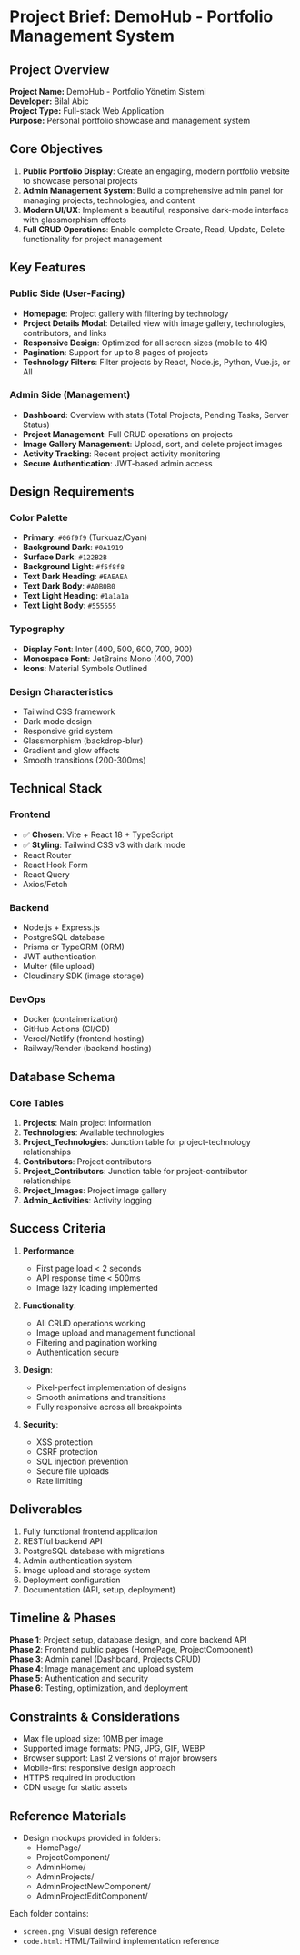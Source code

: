 # Project Brief: DemoHub - Portfolio Management System

## Project Overview

**Project Name:** DemoHub - Portfolio Yönetim Sistemi  
**Developer:** Bilal Abic  
**Project Type:** Full-stack Web Application  
**Purpose:** Personal portfolio showcase and management system

## Core Objectives

1. **Public Portfolio Display**: Create an engaging, modern portfolio website to showcase personal projects
2. **Admin Management System**: Build a comprehensive admin panel for managing projects, technologies, and content
3. **Modern UI/UX**: Implement a beautiful, responsive dark-mode interface with glassmorphism effects
4. **Full CRUD Operations**: Enable complete Create, Read, Update, Delete functionality for project management

## Key Features

### Public Side (User-Facing)
- **Homepage**: Project gallery with filtering by technology
- **Project Details Modal**: Detailed view with image gallery, technologies, contributors, and links
- **Responsive Design**: Optimized for all screen sizes (mobile to 4K)
- **Pagination**: Support for up to 8 pages of projects
- **Technology Filters**: Filter projects by React, Node.js, Python, Vue.js, or All

### Admin Side (Management)
- **Dashboard**: Overview with stats (Total Projects, Pending Tasks, Server Status)
- **Project Management**: Full CRUD operations on projects
- **Image Gallery Management**: Upload, sort, and delete project images
- **Activity Tracking**: Recent project activity monitoring
- **Secure Authentication**: JWT-based admin access

## Design Requirements

### Color Palette
- **Primary**: `#06f9f9` (Turkuaz/Cyan)
- **Background Dark**: `#0A1919`
- **Surface Dark**: `#122B2B`
- **Background Light**: `#f5f8f8`
- **Text Dark Heading**: `#EAEAEA`
- **Text Dark Body**: `#A0B0B0`
- **Text Light Heading**: `#1a1a1a`
- **Text Light Body**: `#555555`

### Typography
- **Display Font**: Inter (400, 500, 600, 700, 900)
- **Monospace Font**: JetBrains Mono (400, 700)
- **Icons**: Material Symbols Outlined

### Design Characteristics
- Tailwind CSS framework
- Dark mode design
- Responsive grid system
- Glassmorphism (backdrop-blur)
- Gradient and glow effects
- Smooth transitions (200-300ms)

## Technical Stack

### Frontend
- ✅ **Chosen**: Vite + React 18 + TypeScript
- ✅ **Styling**: Tailwind CSS v3 with dark mode
- React Router
- React Hook Form
- React Query
- Axios/Fetch

### Backend
- Node.js + Express.js
- PostgreSQL database
- Prisma or TypeORM (ORM)
- JWT authentication
- Multer (file upload)
- Cloudinary SDK (image storage)

### DevOps
- Docker (containerization)
- GitHub Actions (CI/CD)
- Vercel/Netlify (frontend hosting)
- Railway/Render (backend hosting)

## Database Schema

### Core Tables
1. **Projects**: Main project information
2. **Technologies**: Available technologies
3. **Project_Technologies**: Junction table for project-technology relationships
4. **Contributors**: Project contributors
5. **Project_Contributors**: Junction table for project-contributor relationships
6. **Project_Images**: Project image gallery
7. **Admin_Activities**: Activity logging

## Success Criteria

1. **Performance**: 
   - First page load < 2 seconds
   - API response time < 500ms
   - Image lazy loading implemented
   
2. **Functionality**: 
   - All CRUD operations working
   - Image upload and management functional
   - Filtering and pagination working
   - Authentication secure

3. **Design**: 
   - Pixel-perfect implementation of designs
   - Smooth animations and transitions
   - Fully responsive across all breakpoints
   
4. **Security**: 
   - XSS protection
   - CSRF protection
   - SQL injection prevention
   - Secure file uploads
   - Rate limiting

## Deliverables

1. Fully functional frontend application
2. RESTful backend API
3. PostgreSQL database with migrations
4. Admin authentication system
5. Image upload and storage system
6. Deployment configuration
7. Documentation (API, setup, deployment)

## Timeline & Phases

**Phase 1**: Project setup, database design, and core backend API  
**Phase 2**: Frontend public pages (HomePage, ProjectComponent)  
**Phase 3**: Admin panel (Dashboard, Projects CRUD)  
**Phase 4**: Image management and upload system  
**Phase 5**: Authentication and security  
**Phase 6**: Testing, optimization, and deployment

## Constraints & Considerations

- Max file upload size: 10MB per image
- Supported image formats: PNG, JPG, GIF, WEBP
- Browser support: Last 2 versions of major browsers
- Mobile-first responsive design approach
- HTTPS required in production
- CDN usage for static assets

## Reference Materials

- Design mockups provided in folders:
  - HomePage/
  - ProjectComponent/
  - AdminHome/
  - AdminProjects/
  - AdminProjectNewComponent/
  - AdminProjectEditComponent/
  
Each folder contains:
- `screen.png`: Visual design reference
- `code.html`: HTML/Tailwind implementation reference

